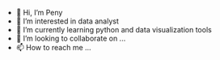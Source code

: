 - 👋 Hi, I’m Peny
- 👀 I’m interested in data analyst 
- 🌱 I’m currently learning python and data visualization tools
- 💞️ I’m looking to collaborate on ...
- 📫 How to reach me ...

<!---
penydh/penydh is a ✨ special ✨ repository because its `README.md` (this file) appears on your GitHub profile.
You can click the Preview link to take a look at your changes.
--->
